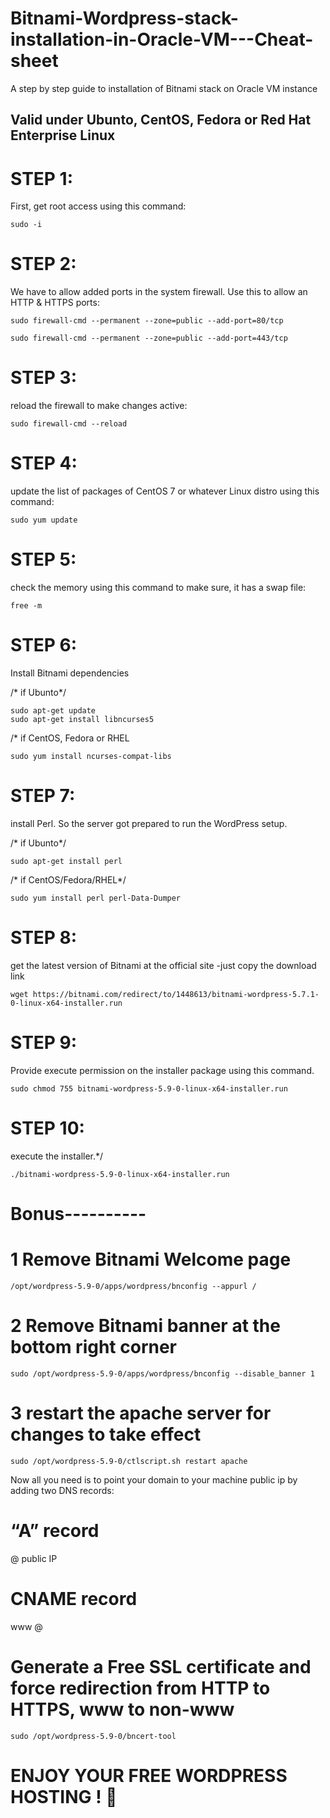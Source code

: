 # Bitnami-Wordpress-stack-installation-in-Oracle-VM---Cheat-sheet

A step by step guide to installation of Bitnami stack on Oracle VM instance 

Valid under Ubunto, CentOS, Fedora or Red Hat Enterprise Linux
-------------------------------------------------------------

# STEP 1: 
First, get root access using this command:

    sudo -i

# STEP 2: 
We have to allow added ports in the system firewall. Use this to allow an HTTP & HTTPS ports:

    sudo firewall-cmd --permanent --zone=public --add-port=80/tcp

    sudo firewall-cmd --permanent --zone=public --add-port=443/tcp


# STEP 3: 
reload the firewall to make changes active:

    sudo firewall-cmd --reload


# STEP 4: 
update the list of packages of CentOS 7 or whatever Linux distro using this command:

    sudo yum update


# STEP 5: 
check the memory using this command to make sure, it has a swap file:

    free -m

# STEP 6: 
Install Bitnami dependencies

/* if  Ubunto*/

    sudo apt-get update
    sudo apt-get install libncurses5

/* if CentOS, Fedora or RHEL

    sudo yum install ncurses-compat-libs

# STEP 7: 
install Perl. So the server got prepared to run the WordPress setup.

/* if Ubunto*/
    
    sudo apt-get install perl
    
/* if CentOS/Fedora/RHEL*/

    sudo yum install perl perl-Data-Dumper

# STEP 8: 
get the latest version of Bitnami at the official site -just copy the download link

    wget https://bitnami.com/redirect/to/1448613/bitnami-wordpress-5.7.1-0-linux-x64-installer.run

# STEP 9: 
Provide execute permission on the installer package using this command.

    sudo chmod 755 bitnami-wordpress-5.9-0-linux-x64-installer.run

# STEP 10: 
execute the installer.*/

    ./bitnami-wordpress-5.9-0-linux-x64-installer.run



# Bonus----------

# 1 Remove Bitnami Welcome page

    /opt/wordpress-5.9-0/apps/wordpress/bnconfig --appurl /

# 2 Remove Bitnami banner at the bottom right corner

    sudo /opt/wordpress-5.9-0/apps/wordpress/bnconfig --disable_banner 1

# 3 restart the apache server for changes to take effect

    sudo /opt/wordpress-5.9-0/ctlscript.sh restart apache


Now all you need is to point your domain to your machine public ip by adding two DNS records:

# “A” record
@ public IP

# CNAME record
www @

# Generate a Free SSL certificate and force redirection from HTTP to HTTPS, www to non-www

    sudo /opt/wordpress-5.9-0/bncert-tool

# ENJOY YOUR FREE WORDPRESS HOSTING ! 🎉

